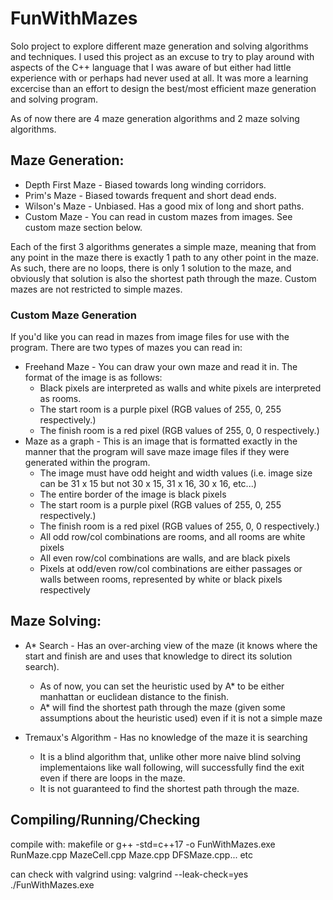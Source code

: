 # FunWithMazes
Solo project to explore different maze generation and solving algorithms and techniques. I used this project as an excuse to try to play around with aspects of the C++ language that I was aware of but either had little experience with or perhaps had never used at all. It was more a learning excercise than an effort to design the best/most efficient maze generation and solving program. 

As of now there are 4 maze generation algorithms and 2 maze solving algorithms.
## Maze Generation:
- Depth First Maze - Biased towards long winding corridors. 
- Prim's Maze - Biased towards frequent and short dead ends.
- Wilson's Maze - Unbiased. Has a good mix of long and short paths.
- Custom Maze - You can read in custom mazes from images. See custom maze section below.
    
Each of the first 3 algorithms generates a simple maze, meaning that from any point in the maze there is exactly 1 path to any other point in the maze.
As such, there are no loops, there is only 1 solution to the maze, and obviously that solution is also the shortest path through the maze.
Custom mazes are not restricted to simple mazes.

### Custom Maze Generation
If you'd like you can read in mazes from image files for use with the program. There are two types of mazes you can read in:
- Freehand Maze - You can draw your own maze and read it in. The format of the image is as follows: 
    - Black pixels are interpreted as walls and white pixels are interpreted as rooms.
    - The start room is a purple pixel (RGB values of 255, 0, 255 respectively.)
    - The finish room is a red pixel (RGB values of 255, 0, 0 respectively.)
- Maze as a graph - This is an image that is formatted exactly in the manner that the program will save maze image files if they were generated within the program.
    - The image must have odd height and width values (i.e. image size can be 31 x 15 but not 30 x 15, 31 x 16, 30 x 16, etc...)  
    - The entire border of the image is black pixels
    - The start room is a purple pixel (RGB values of 255, 0, 255 respectively.)
    - The finish room is a red pixel (RGB values of 255, 0, 0 respectively.)
    - All odd row/col combinations are rooms, and all rooms are white pixels
    - All even row/col combinations are walls, and are black pixels
    - Pixels at odd/even row/col combinations are either passages or walls between rooms, represented by white or black pixels respectively

## Maze Solving:
- A* Search - Has an over-arching view of the maze (it knows where the start and finish are and uses that knowledge to direct its solution search).
    - As of now, you can set the heuristic used by A* to be either manhattan or euclidean distance to the finish. 
    - A* will find the shortest path through the maze (given some assumptions about the heuristic used) even if it is not a simple maze
        
- Tremaux's Algorithm - Has no knowledge of the maze it is searching
    - It is a blind algorithm that, unlike other more naive blind solving implementaions like wall following, will successfully find the exit even if there are loops in the maze. 
    - It is not guaranteed to find the shortest path through the maze. 

## Compiling/Running/Checking
compile with:
makefile 
or 	g++ -std=c++17 -o FunWithMazes.exe RunMaze.cpp MazeCell.cpp Maze.cpp DFSMaze.cpp... etc

can check with valgrind using:
valgrind --leak-check=yes ./FunWithMazes.exe

